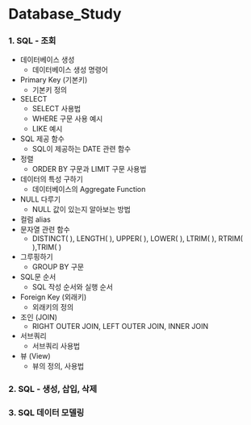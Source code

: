 # Database_Study

### 1. SQL - 조회

- 데이터베이스 생성 
  - 데이터베이스 생성 명령어
- Primary Key (기본키)
  - 기본키 정의
- SELECT
  - SELECT 사용법
  - WHERE 구문 사용 예시
  - LIKE 예시
- SQL 제공 함수
  - SQL이 제공하는 DATE 관련 함수
- 정렬
  - ORDER BY 구문과 LIMIT 구문 사용법
- 데이터의 특성 구하기
  - 데이터베이스의  Aggregate Function
- NULL 다루기
  - NULL 값이 있는지 알아보는 방법
- 컬럼 alias
- 문자열 관련 함수
  - DISTINCT( ), LENGTH( ), UPPER( ), LOWER( ), LTRIM( ), RTRIM( ),TRIM( )
- 그루핑하기
  -  GROUP BY 구문
- SQL문 순서
  - SQL 작성 순서와 실행 순서
- Foreign Key (외래키)
  - 외래키의 정의
- 조인 (JOIN)
  - RIGHT OUTER JOIN, LEFT OUTER JOIN, INNER JOIN
- 서브쿼리
  - 서브쿼리 사용법
- 뷰 (View)
  - 뷰의 정의, 사용법

### 2. SQL - 생성, 삽입, 삭제



### 3. SQL 데이터 모델링



